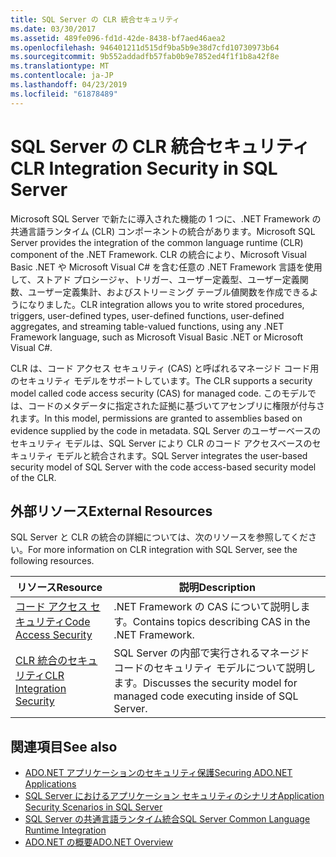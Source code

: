 ```yaml
---
title: SQL Server の CLR 統合セキュリティ
ms.date: 03/30/2017
ms.assetid: 489fe096-fd1d-42de-8438-bf7aed46aea2
ms.openlocfilehash: 946401211d515df9ba5b9e38d7cfd10730973b64
ms.sourcegitcommit: 9b552addadfb57fab0b9e7852ed4f1f1b8a42f8e
ms.translationtype: MT
ms.contentlocale: ja-JP
ms.lasthandoff: 04/23/2019
ms.locfileid: "61878489"
---
```

# <a name="clr-integration-security-in-sql-server"></a><span data-ttu-id="6fe2e-102">SQL Server の CLR 統合セキュリティ</span><span class="sxs-lookup"><span data-stu-id="6fe2e-102">CLR Integration Security in SQL Server</span></span>
<span data-ttu-id="6fe2e-103">Microsoft SQL Server で新たに導入された機能の 1 つに、.NET Framework の共通言語ランタイム (CLR) コンポーネントの統合があります。</span><span class="sxs-lookup"><span data-stu-id="6fe2e-103">Microsoft SQL Server provides the integration of the common language runtime (CLR) component of the .NET Framework.</span></span> <span data-ttu-id="6fe2e-104">CLR の統合により、Microsoft Visual Basic .NET や Microsoft Visual C# を含む任意の .NET Framework 言語を使用して、ストアド プロシージャ、トリガー、ユーザー定義型、ユーザー定義関数、ユーザー定義集計、およびストリーミング テーブル値関数を作成できるようになりました。</span><span class="sxs-lookup"><span data-stu-id="6fe2e-104">CLR integration allows you to write stored procedures, triggers, user-defined types, user-defined functions, user-defined aggregates, and streaming table-valued functions, using any .NET Framework language, such as Microsoft Visual Basic .NET or Microsoft Visual C#.</span></span>  
  
 <span data-ttu-id="6fe2e-105">CLR は、コード アクセス セキュリティ (CAS) と呼ばれるマネージド コード用のセキュリティ モデルをサポートしています。</span><span class="sxs-lookup"><span data-stu-id="6fe2e-105">The CLR supports a security model called code access security (CAS) for managed code.</span></span> <span data-ttu-id="6fe2e-106">このモデルでは、コードのメタデータに指定された証拠に基づいてアセンブリに権限が付与されます。</span><span class="sxs-lookup"><span data-stu-id="6fe2e-106">In this model, permissions are granted to assemblies based on evidence supplied by the code in metadata.</span></span> <span data-ttu-id="6fe2e-107">SQL Server のユーザーベースのセキュリティ モデルは、SQL Server により CLR のコード アクセスベースのセキュリティ モデルと統合されます。</span><span class="sxs-lookup"><span data-stu-id="6fe2e-107">SQL Server integrates the user-based security model of SQL Server with the code access-based security model of the CLR.</span></span>  
  
## <a name="external-resources"></a><span data-ttu-id="6fe2e-108">外部リソース</span><span class="sxs-lookup"><span data-stu-id="6fe2e-108">External Resources</span></span>  
 <span data-ttu-id="6fe2e-109">SQL Server と CLR の統合の詳細については、次のリソースを参照してください。</span><span class="sxs-lookup"><span data-stu-id="6fe2e-109">For more information on CLR integration with SQL Server, see the following resources.</span></span>  
  
|<span data-ttu-id="6fe2e-110">リソース</span><span class="sxs-lookup"><span data-stu-id="6fe2e-110">Resource</span></span>|<span data-ttu-id="6fe2e-111">説明</span><span class="sxs-lookup"><span data-stu-id="6fe2e-111">Description</span></span>|  
|--------------|-----------------|  
|[<span data-ttu-id="6fe2e-112">コード アクセス セキュリティ</span><span class="sxs-lookup"><span data-stu-id="6fe2e-112">Code Access Security</span></span>](../../../../../docs/framework/misc/code-access-security.md)|<span data-ttu-id="6fe2e-113">.NET Framework の CAS について説明します。</span><span class="sxs-lookup"><span data-stu-id="6fe2e-113">Contains topics describing CAS in the .NET Framework.</span></span>|  
|[<span data-ttu-id="6fe2e-114">CLR 統合のセキュリティ</span><span class="sxs-lookup"><span data-stu-id="6fe2e-114">CLR Integration Security</span></span>](/sql/relational-databases/clr-integration/security/clr-integration-security)|<span data-ttu-id="6fe2e-115">SQL Server の内部で実行されるマネージド コードのセキュリティ モデルについて説明します。</span><span class="sxs-lookup"><span data-stu-id="6fe2e-115">Discusses the security model for managed code executing inside of SQL Server.</span></span>|  
  
## <a name="see-also"></a><span data-ttu-id="6fe2e-116">関連項目</span><span class="sxs-lookup"><span data-stu-id="6fe2e-116">See also</span></span>

- [<span data-ttu-id="6fe2e-117">ADO.NET アプリケーションのセキュリティ保護</span><span class="sxs-lookup"><span data-stu-id="6fe2e-117">Securing ADO.NET Applications</span></span>](../../../../../docs/framework/data/adonet/securing-ado-net-applications.md)
- [<span data-ttu-id="6fe2e-118">SQL Server におけるアプリケーション セキュリティのシナリオ</span><span class="sxs-lookup"><span data-stu-id="6fe2e-118">Application Security Scenarios in SQL Server</span></span>](../../../../../docs/framework/data/adonet/sql/application-security-scenarios-in-sql-server.md)
- [<span data-ttu-id="6fe2e-119">SQL Server の共通言語ランタイム統合</span><span class="sxs-lookup"><span data-stu-id="6fe2e-119">SQL Server Common Language Runtime Integration</span></span>](../../../../../docs/framework/data/adonet/sql/sql-server-common-language-runtime-integration.md)
- [<span data-ttu-id="6fe2e-120">ADO.NET の概要</span><span class="sxs-lookup"><span data-stu-id="6fe2e-120">ADO.NET Overview</span></span>](../../../../../docs/framework/data/adonet/ado-net-overview.md)
